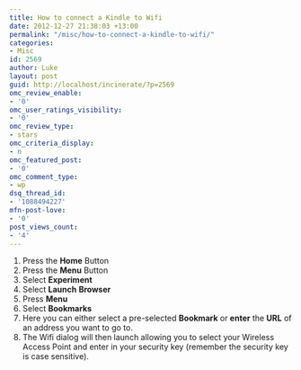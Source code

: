 ```yaml
---
title: How to connect a Kindle to Wifi
date: 2012-12-27 21:38:03 +13:00
permalink: "/misc/how-to-connect-a-kindle-to-wifi/"
categories:
- Misc
id: 2569
author: Luke
layout: post
guid: http://localhost/incinerate/?p=2569
omc_review_enable:
- '0'
omc_user_ratings_visibility:
- '0'
omc_review_type:
- stars
omc_criteria_display:
- n
omc_featured_post:
- '0'
omc_comment_type:
- wp
dsq_thread_id:
- '1088494227'
mfn-post-love:
- '0'
post_views_count:
- '4'
---
```


  1. Press the **Home** Button
  2. Press the **Menu** Button
  3. Select **Experiment**
  4. Select **Launch** **Browser**
  5. Press **Menu**
  6. Select **Bookmarks**
  7. Here you can either select a pre-selected **Bookmark** or **enter** the **URL** of an address you want to go to.
  8. The Wifi dialog will then launch allowing you to select your Wireless Access Point and enter in your security key (remember the security key is case sensitive).